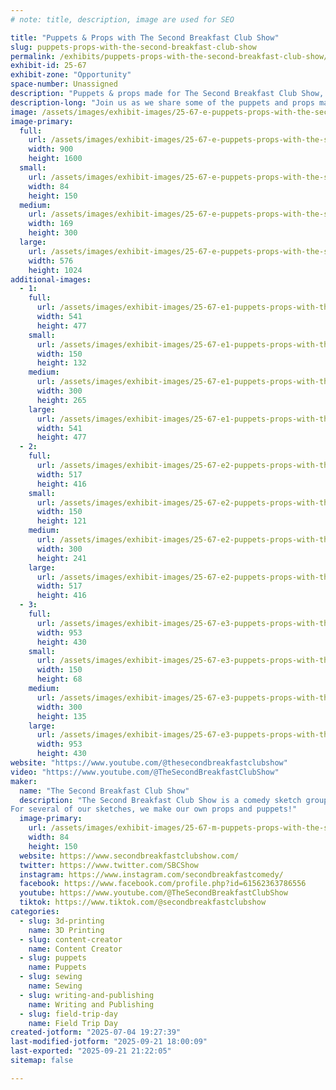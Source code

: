 ```yaml
---
# note: title, description, image are used for SEO

title: "Puppets & Props with The Second Breakfast Club Show"
slug: puppets-props-with-the-second-breakfast-club-show
permalink: /exhibits/puppets-props-with-the-second-breakfast-club-show/
exhibit-id: 25-67
exhibit-zone: "Opportunity"
space-number: Unassigned
description: "Puppets & props made for The Second Breakfast Club Show, a sketch comedy show from Central Florida."
description-long: "Join us as we share some of the puppets and props made for The Second Breakfast Club Show. With some creativity, and a green screen, we're able to take our comedic vision from paper to produced. From felt puppets to air dry clay cookies on sticks, just add imagination and anything can be a puppet!"
image: /assets/images/exhibit-images/25-67-e-puppets-props-with-the-second-breakfast-club-show-sbcc-logo-5137-169x300.jpg
image-primary: 
  full:
    url: /assets/images/exhibit-images/25-67-e-puppets-props-with-the-second-breakfast-club-show-sbcc-logo-5137-full.jpg
    width: 900
    height: 1600
  small:
    url: /assets/images/exhibit-images/25-67-e-puppets-props-with-the-second-breakfast-club-show-sbcc-logo-5137-84x150.jpg
    width: 84
    height: 150
  medium:
    url: /assets/images/exhibit-images/25-67-e-puppets-props-with-the-second-breakfast-club-show-sbcc-logo-5137-169x300.jpg
    width: 169
    height: 300
  large:
    url: /assets/images/exhibit-images/25-67-e-puppets-props-with-the-second-breakfast-club-show-sbcc-logo-5137-576x1024.jpg
    width: 576
    height: 1024
additional-images: 
  - 1:
    full:
      url: /assets/images/exhibit-images/25-67-e1-puppets-props-with-the-second-breakfast-club-show-guitar-puppet-full.jpg
      width: 541
      height: 477
    small:
      url: /assets/images/exhibit-images/25-67-e1-puppets-props-with-the-second-breakfast-club-show-guitar-puppet-150x132.jpg
      width: 150
      height: 132
    medium:
      url: /assets/images/exhibit-images/25-67-e1-puppets-props-with-the-second-breakfast-club-show-guitar-puppet-300x265.jpg
      width: 300
      height: 265
    large:
      url: /assets/images/exhibit-images/25-67-e1-puppets-props-with-the-second-breakfast-club-show-guitar-puppet-541x477.jpg
      width: 541
      height: 477
  - 2:
    full:
      url: /assets/images/exhibit-images/25-67-e2-puppets-props-with-the-second-breakfast-club-show-suds-and-sudless-soap-puppets-full.jpg
      width: 517
      height: 416
    small:
      url: /assets/images/exhibit-images/25-67-e2-puppets-props-with-the-second-breakfast-club-show-suds-and-sudless-soap-puppets-150x121.jpg
      width: 150
      height: 121
    medium:
      url: /assets/images/exhibit-images/25-67-e2-puppets-props-with-the-second-breakfast-club-show-suds-and-sudless-soap-puppets-300x241.jpg
      width: 300
      height: 241
    large:
      url: /assets/images/exhibit-images/25-67-e2-puppets-props-with-the-second-breakfast-club-show-suds-and-sudless-soap-puppets-517x416.jpg
      width: 517
      height: 416
  - 3:
    full:
      url: /assets/images/exhibit-images/25-67-e3-puppets-props-with-the-second-breakfast-club-show-cookies-full.jpg
      width: 953
      height: 430
    small:
      url: /assets/images/exhibit-images/25-67-e3-puppets-props-with-the-second-breakfast-club-show-cookies-150x68.jpg
      width: 150
      height: 68
    medium:
      url: /assets/images/exhibit-images/25-67-e3-puppets-props-with-the-second-breakfast-club-show-cookies-300x135.jpg
      width: 300
      height: 135
    large:
      url: /assets/images/exhibit-images/25-67-e3-puppets-props-with-the-second-breakfast-club-show-cookies-953x430.jpg
      width: 953
      height: 430
website: "https://www.youtube.com/@thesecondbreakfastclubshow"
video: "https://www.youtube.com/@TheSecondBreakfastClubShow"
maker: 
  name: "The Second Breakfast Club Show"
  description: "The Second Breakfast Club Show is a comedy sketch group based out of Central Florida that offers a fresh take on 80s and 90s comedy vibes through a modern lens. Join us and our 250K+ followers for a mix of parody, satire, and nostalgia in a variety of comedic sketches.
For several of our sketches, we make our own props and puppets!"
  image-primary:
    url: /assets/images/exhibit-images/25-67-m-puppets-props-with-the-second-breakfast-club-show-sbcc-logo-84x150.jpg
    width: 84
    height: 150
  website: https://www.secondbreakfastclubshow.com/
  twitter: https://www.twitter.com/SBCShow
  instagram: https://www.instagram.com/secondbreakfastcomedy/
  facebook: https://www.facebook.com/profile.php?id=61562363786556
  youtube: https://www.youtube.com/@TheSecondBreakfastClubShow
  tiktok: https://www.tiktok.com/@secondbreakfastclubshow
categories: 
  - slug: 3d-printing
    name: 3D Printing
  - slug: content-creator
    name: Content Creator
  - slug: puppets
    name: Puppets
  - slug: sewing
    name: Sewing
  - slug: writing-and-publishing
    name: Writing and Publishing
  - slug: field-trip-day
    name: Field Trip Day
created-jotform: "2025-07-04 19:27:39"
last-modified-jotform: "2025-09-21 18:00:09"
last-exported: "2025-09-21 21:22:05"
sitemap: false

---
```

